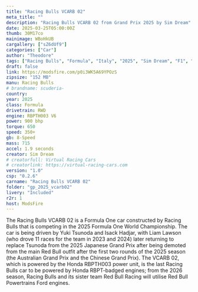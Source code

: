 ```yaml
---
title: "Racing Bulls VCARB 02"
meta_title: ""
description: "Racing Bulls VCARB 02 from Grand Prix 2025 by Sim Dream"
date: 2025-03-25T05:00:00Z
thumb: 30M17co
mainimage: WBoHkUB
cargallery: ["sZ6dUf9"]
categories: ["Car"]
author: "Theodore"
tags: ["Racing Bulls", "Formula", "Italy", "2025", "Sim Dream", "F1", "F1 2025"]
draft: false
link: https://modsfire.com/p0i3WK5A69YPOzS
zipsize: "152 MB"
manu: Racing Bulls
# brandname: scuderia-
country: 
year: 2025
class: Formula
drivetrain: RWD
engine: RBPTH003 V6
power: 900 bhp
torque: 650
speed: 350+
gb: 8-Speed
mass: 715
accel: 1.9 seconds
creator: Sim Dream
# creatorfull: Virtual Racing Cars
# creatorlink: https://virtual-racing-cars.com
version: "1.0"
csp: "0.2.6"
carname: "Racing Bulls VCARB 02"
folder: "gp_2025_vcarb02"
livery: "Included"
r2r: 1
host: ModsFire
---
```


The Racing Bulls VCARB 02 is a Formula One car constructed by Racing Bulls that is competing in the 2025 Formula One World Championship. The car is being driven by Yuki Tsunoda and Isack Hadjar, with Liam Lawson (who drove 11 races for the team in 2023 and 2024) later returning to replace Tsunoda from the 2025 Japanese Grand Prix after being demoted from the main Red Bull outfit after the first two rounds of the 2025 season (the Australian Grand Prix and the Chinese Grand Prix). The VCARB 02, which is powered by the Honda RBPTH003 power unit, is the last Racing Bulls car to be powered by Honda RBPT-badged engines; from the 2026 season, Racing Bulls and its sister team Red Bull Racing will utilise Red Bull Powertrains Ford engines.